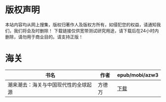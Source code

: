# 版权声明

本站内容均从网上搜集，版权归著作人及版权方所有，如侵犯您的权益，请通知我们，我们将会及时删除！ 下载链接仅供宽带测试研究用途，请下载后在24小时内删除，请勿用于商业目的。请支持正版！

# 海关

| 书名 | 作者 | epub/mobi/azw3 |
| --- | --- | --- |
| 潮来潮去：海关与中国现代性的全球起源 | 方德万 | [下载](https://url89.ctfile.com/f/31084289-1357014019-0a08e6?p=8866) |
